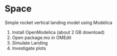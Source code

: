 # Space
Simple rocket vertical landing model using Modelica

1. Install OpenModelica (about 2 GB download)
2. Open package.mo in OMEdit
3. Simulate Landing
4. Investigate plots
